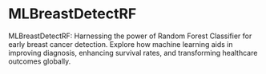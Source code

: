 # MLBreastDetectRF
MLBreastDetectRF: Harnessing the power of Random Forest Classifier for early breast cancer detection. Explore how machine learning aids in improving diagnosis, enhancing survival rates, and transforming healthcare outcomes globally.
